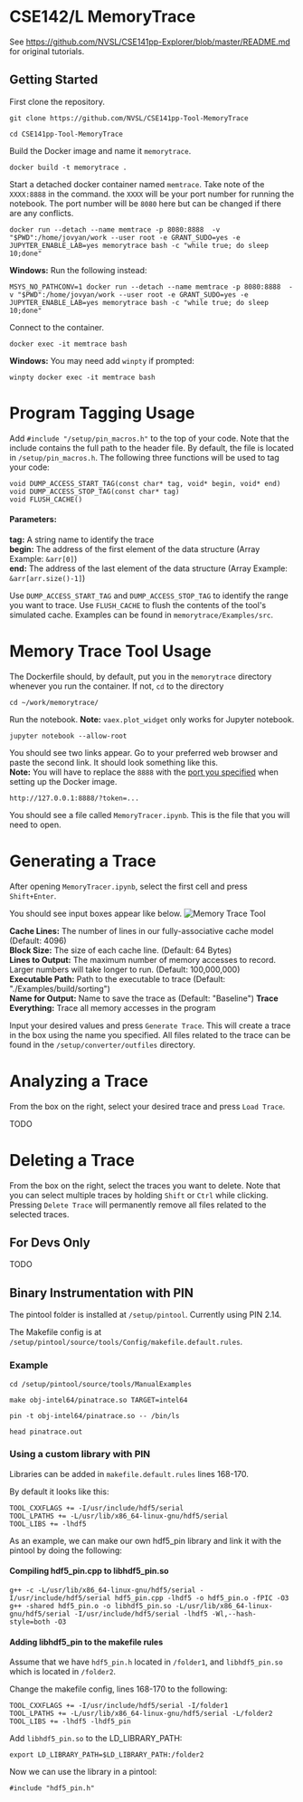 # CSE142/L MemoryTrace

See https://github.com/NVSL/CSE141pp-Explorer/blob/master/README.md
 for original tutorials.

## Getting Started

First clone the repository.
```
git clone https://github.com/NVSL/CSE141pp-Tool-MemoryTrace

cd CSE141pp-Tool-MemoryTrace
```

Build the Docker image and name it `memorytrace`.
```
docker build -t memorytrace .
```

<a name="port"></a>Start a detached docker container named `memtrace`. Take note of the `XXXX:8888` in the command. the `XXXX` will be your port number for running the notebook. The port number will be `8080` here but can be changed if there are any conflicts.
```
docker run --detach --name memtrace -p 8080:8888  -v "$PWD":/home/jovyan/work --user root -e GRANT_SUDO=yes -e JUPYTER_ENABLE_LAB=yes memorytrace bash -c "while true; do sleep 10;done"
```

**Windows:** Run the following instead:
```
MSYS_NO_PATHCONV=1 docker run --detach --name memtrace -p 8080:8888  -v "$PWD":/home/jovyan/work --user root -e GRANT_SUDO=yes -e JUPYTER_ENABLE_LAB=yes memorytrace bash -c "while true; do sleep 10;done"
```

Connect to the container.
```
docker exec -it memtrace bash
```

**Windows:** You may need add `winpty` if prompted:
```
winpty docker exec -it memtrace bash
```

# Program Tagging Usage
Add `#include "/setup/pin_macros.h"` to the top of your code. Note that the include contains the full path to the header file. By default, the file is located in `/setup/pin_macros.h`. The following three functions will be used to tag your code:

```
void DUMP_ACCESS_START_TAG(const char* tag, void* begin, void* end)
void DUMP_ACCESS_STOP_TAG(const char* tag)
void FLUSH_CACHE()
```


#### Parameters:
**tag:** A string name to identify the trace  
**begin:** The address of the first element of the data structure (Array Example: `&arr[0]`)  
**end:** The address of the last element of the data structure (Array Example: `&arr[arr.size()-1]`)  
  
Use `DUMP_ACCESS_START_TAG` and `DUMP_ACCESS_STOP_TAG` to identify the range you want to trace. Use `FLUSH_CACHE` to flush the contents of the tool's simulated cache. Examples can be found in `memorytrace/Examples/src`.

# Memory Trace Tool Usage

The Dockerfile should, by default, put you in the `memorytrace` directory whenever you run the container. If not, `cd` to the directory
```
cd ~/work/memorytrace/
```
Run the notebook.
**Note:** `vaex.plot_widget` only works for Jupyter notebook.
```
jupyter notebook --allow-root
```
You should see two links appear. Go to your preferred web browser and paste the second link. It should look something like this.  
**Note:** You will have to replace the `8888` with the [port you specified](#port) when setting up the Docker image. 
```
http://127.0.0.1:8888/?token=...
```
You should see a file called `MemoryTracer.ipynb`. This is the file that you will need to open.

# Generating a Trace

After opening `MemoryTracer.ipynb`, select the first cell and press `Shift+Enter`. 

You should see input boxes appear like below.
![](https://i.gyazo.com/03f415e4aa6f258b41a6d7c4fa62f3f3.png "Memory Trace Tool")
<br/>

**Cache Lines:** The number of lines in our fully-associative cache model (Default: 4096)  
**Block Size:** The size of each cache line. (Default: 64 Bytes)  
**Lines to Output:** The maximum number of memory accesses to record. Larger numbers will take longer to run. (Default: 100,000,000)  
**Executable Path:** Path to the executable to trace (Default: "./Examples/build/sorting")  
**Name for Output:** Name to save the trace as (Default: "Baseline")
**Trace Everything:** Trace all memory accesses in the program 

Input your desired values and press `Generate Trace`. This will create a trace in the box using the name you specified. All files related to the trace can be found in the `/setup/converter/outfiles` directory.

# Analyzing a Trace

From the box on the right, select your desired trace and press `Load Trace`.

TODO

# Deleting a Trace

From the box on the right, select the traces you want to delete. Note that you can select multiple traces by holding `Shift` or `Ctrl` while clicking. Pressing `Delete Trace` will permanently remove all files related to the selected traces.

## For Devs Only

TODO

## Binary Instrumentation with PIN
The pintool folder is installed at `/setup/pintool`. Currently using PIN 2.14.

The Makefile config is at `/setup/pintool/source/tools/Config/makefile.default.rules`.

### Example
```
cd /setup/pintool/source/tools/ManualExamples

make obj-intel64/pinatrace.so TARGET=intel64

pin -t obj-intel64/pinatrace.so -- /bin/ls

head pinatrace.out
```

### Using a custom library with PIN
Libraries can be added in `makefile.default.rules` lines 168-170.

By default it looks like this:
```
TOOL_CXXFLAGS += -I/usr/include/hdf5/serial
TOOL_LPATHS += -L/usr/lib/x86_64-linux-gnu/hdf5/serial
TOOL_LIBS += -lhdf5
```

As an example, we can make our own hdf5_pin library and link it with the pintool by doing the following:

#### Compiling hdf5_pin.cpp to libhdf5_pin.so
```
g++ -c -L/usr/lib/x86_64-linux-gnu/hdf5/serial -I/usr/include/hdf5/serial hdf5_pin.cpp -lhdf5 -o hdf5_pin.o -fPIC -O3
g++ -shared hdf5_pin.o -o libhdf5_pin.so -L/usr/lib/x86_64-linux-gnu/hdf5/serial -I/usr/include/hdf5/serial -lhdf5 -Wl,--hash-style=both -O3
```
#### Adding libhdf5_pin to the makefile rules
Assume that we have `hdf5_pin.h` located in `/folder1`, and `libhdf5_pin.so` which is located in `/folder2`.

Change the makefile config, lines 168-170 to the following:
```
TOOL_CXXFLAGS += -I/usr/include/hdf5/serial -I/folder1
TOOL_LPATHS += -L/usr/lib/x86_64-linux-gnu/hdf5/serial -L/folder2
TOOL_LIBS += -lhdf5 -lhdf5_pin
```

Add `libhdf5_pin.so` to the LD_LIBRARY_PATH:
```
export LD_LIBRARY_PATH=$LD_LIBRARY_PATH:/folder2
```

Now we can use the library in a pintool:
```
#include "hdf5_pin.h"
```
